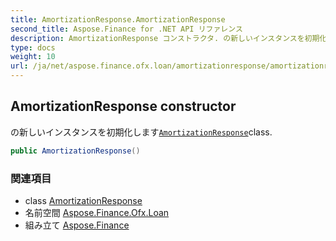 ```yaml
---
title: AmortizationResponse.AmortizationResponse
second_title: Aspose.Finance for .NET API リファレンス
description: AmortizationResponse コンストラクタ. の新しいインスタンスを初期化しますAmortizationResponseclass.
type: docs
weight: 10
url: /ja/net/aspose.finance.ofx.loan/amortizationresponse/amortizationresponse/
---
```

## AmortizationResponse constructor

の新しいインスタンスを初期化します[`AmortizationResponse`](../)class.

```csharp
public AmortizationResponse()
```

### 関連項目

* class [AmortizationResponse](../)
* 名前空間 [Aspose.Finance.Ofx.Loan](../../amortizationresponse/)
* 組み立て [Aspose.Finance](../../../)



